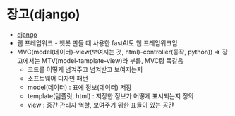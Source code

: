 # 장고(django)
- [django](https://docs.djangoproject.com/en/5.1/intro/tutorial01/)
-  웹 프레임워크 - 챗봇 만들 때 사용한 fastAI도 웹 프레임워크임
- MVC(model(데이터)-view(보여지는 것, html)-controller(동작, python)) => 장고에서는 MTV(model-tamplate-view)라 부름, MVC랑 똑같음
    - 코드를 어떻게 넘겨주고 넘겨받고 보여지는지
    - 소프트웨어 디자인 패턴
    - model(데이터) : 표에 정보(데이터) 저장
    - template(템플릿, html) : 저장한 정보가 어떻게 표시되는지 정의
    - view : 중간 관리자 역할, 보여주기 위한 표들이 있는 공간